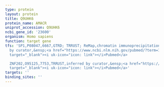 ```yaml
---
type: protein
layout: protein
title: Q9UHK6
protein_name: AMACR
uniprot_accession: Q9UHK6
ncbi_gene_id: '23600'
organism: Homo sapiens
function: target gene
tfs: 'SP1,P08047,6667,GTRD; TRRUST; ReMap,chromatin immunoprecipitation assay; inferred
  by curator,&ensp;<a href="https://www.ncbi.nlm.nih.gov/pubmed/?term=19148275%5Buid%5D"
  target="_blank"><i uk-icon="icon: link"></i>Pubmed</a>

  ZNF202,O95125,7753,TRRUST,inferred by curator,&ensp;<a href="https://www.ncbi.nlm.nih.gov/pubmed/?term=19148275%5Buid%5D"
  target="_blank"><i uk-icon="icon: link"></i>Pubmed</a>'
targets: ''
binding_sites: ''
---
```

